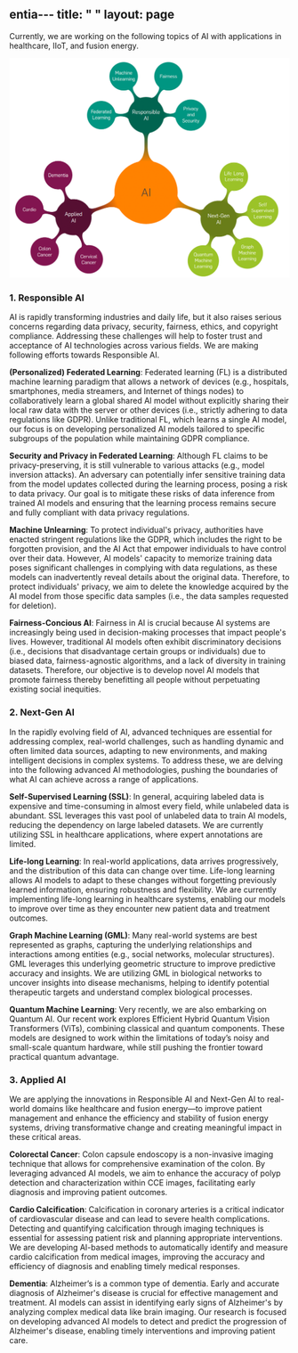 entia---
title: " "
layout:  page
---

Currently, we are working on the following topics of AI with applications in healthcare, IIoT, and fusion energy. 

![Research Focus](research.png)

### 1. **Responsible AI**
AI is rapidly transforming industries and daily life, but it also raises serious concerns regarding data privacy, security, fairness, ethics, and copyright compliance. Addressing these challenges will help to foster trust and acceptance of AI technologies across various fields. We are making following efforts towards Responsible AI.

**(Personalized) Federated Learning**: Federated learning (FL) is a distributed machine learning paradigm that allows a network of devices (e.g., hospitals, smartphones, media streamers, and Internet of things nodes) to collaboratively learn a global shared AI model without explicitly sharing their local raw data with the server or other devices (i.e., strictly adhering to data regulations like GDPR). Unlike traditional FL, which learns a single AI model, our focus is on developing personalized AI models tailored to specific subgroups of the population while maintaining GDPR compliance.

**Security and Privacy in Federated Learning**: Although FL claims to be privacy-preserving, it is still vulnerable to various attacks (e.g., model inversion attacks). An adversary can potentially infer sensitive training data from the model updates collected during the learning process, posing a risk to data privacy. Our goal is to mitigate these risks of data inference from trained AI models and ensuring that the learning process remains secure and fully compliant with data privacy regulations.

**Machine Unlearning**: To protect individual's privacy, authorities have enacted stringent regulations like the GDPR, which includes the right to be forgotten provision, and the AI Act that empower individuals to have control over their data. However, AI models' capacity to memorize training data poses significant challenges in complying with data regulations, as these models can inadvertently reveal details about the original data. Therefore, to protect individuals' privacy, we aim to delete the knowledge acquired by the AI model from those specific data samples (i.e., the data samples requested for deletion).

**Fairness-Concious AI**: Fairness in AI is crucial because AI systems are increasingly being used in decision-making processes that impact people's lives. However, traditional AI models often exhibit discriminatory decisions (i.e., decisions that disadvantage certain groups or individuals) due to biased data, fairness-agnostic algorithms, and a lack of diversity in training datasets. Therefore, our objective is to develop novel AI models that  promote fairness thereby benefitting all people without perpetuating existing social inequities.

### 2. **Next-Gen AI**
In the rapidly evolving field of AI, advanced techniques are essential for addressing complex, real-world challenges, such as handling dynamic and often limited data sources, adapting to new environments, and making intelligent decisions in complex systems. To address these, we are delving into the following advanced AI methodologies, pushing the boundaries of what AI can achieve across a range of applications.

**Self-Supervised Learning (SSL)**: In general, acquiring labeled data is expensive and time-consuming in almost every field, while unlabeled data is abundant. SSL leverages this vast pool of unlabeled data to train AI models, reducing the dependency on large labeled datasets. We are currently utilizing SSL in healthcare applications, where expert annotations are limited. 

**Life-long Learning**: In real-world applications, data arrives progressively, and the distribution of this data can change over time. Life-long learning allows AI models to adapt to these changes without forgetting previously learned information, ensuring robustness and flexibility. We are currently implementing life-long learning in healthcare systems, enabling our models to improve over time as they encounter new patient data and treatment outcomes.

**Graph Machine Learning (GML)**: Many real-world systems are best represented as graphs, capturing the underlying relationships and interactions among entities (e.g., social networks, molecular structures). GML leverages this underlying geometric structure to improve predictive accuracy and insights. We are utilizing GML in biological networks to uncover insights into disease mechanisms, helping to identify potential therapeutic targets and understand complex biological processes.

**Quantum Machine Learning**: Very recently, we are also embarking on Quantum AI. Our recent work explores Efficient Hybrid Quantum Vision Transformers (ViTs), combining classical and quantum components. These models are designed to work within the limitations of today’s noisy and small-scale quantum hardware, while still pushing the frontier toward practical quantum advantage. 

### 3. **Applied AI**
We are applying the innovations in Responsible AI and Next-Gen AI to real-world domains like healthcare and fusion energy—to improve patient management and enhance the efficiency and stability of fusion energy systems, driving transformative change and creating meaningful impact in these critical areas.

**Colorectal Cancer**: Colon capsule endoscopy is a non-invasive imaging technique that allows for comprehensive examination of the colon. By leveraging advanced AI models, we aim to enhance the accuracy of polyp detection and characterization within CCE images, facilitating early diagnosis and improving patient outcomes.

**Cardio Calcification**: Calcification in coronary arteries is a critical indicator of cardiovascular disease and can lead to severe health complications. Detecting and quantifying calcification through imaging techniques is essential for assessing patient risk and planning appropriate interventions. We are developing AI-based methods to automatically identify and measure cardio calcification from medical images, improving the accuracy and efficiency of diagnosis and enabling timely medical responses.

**Dementia**: Alzheimer’s is a common type of dementia. Early and accurate diagnosis of Alzheimer's disease is crucial for effective management and treatment. AI models can assist in identifying early signs of Alzheimer's by analyzing complex medical data like brain imaging. Our research is focused on developing advanced AI models to detect and predict the progression of Alzheimer's disease, enabling timely interventions and improving patient care. 


